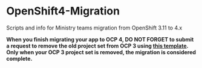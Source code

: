 # OpenShift4-Migration
Scripts and info for Ministry teams migration from OpenShift 3.11 to 4.x

**When you finish migrating your app to OCP 4, DO NOT FORGET to submit a request to remove the old project set from OCP 3 using [this template](https://github.com/BCDevOps/devops-requests/issues/new?assignees=caggles%2C+mitovskaol%2C+ShellyXueHan&labels=openshift-project-set%2C+pending&template=openshift_project_request.md&title=). Only when your OCP 3 project set is removed, the migration is considered complete.**
